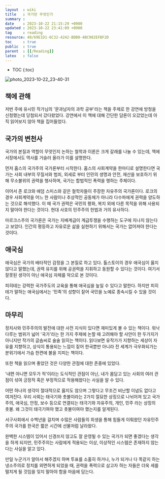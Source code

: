 ```yaml
---
layout  : wiki
title   : 국가란 무엇인가
summary : 
date    : 2023-10-22 21:15:29 +0900
updated : 2023-10-22 23:41:09 +0900
tag     : reading
resource: 40/69E1D1-6C32-4242-BDB0-4BC982EFBF2D
toc     : true
public  : true
parent  : [[/Reading]]
latex   : false
---
```

* TOC
{:toc}

![photo_2023-10-22_23-40-31](https://github.com/Voyager003/Voyager003.github.io/assets/85725033/51dee6fc-6022-43ef-b18a-e35f8b894a3a)

## 책에 관해

저번 주에 유시민 작가님의 '문과남자의 과학 공부'라는 책을 주제로 한 강연에 방청을 신청했는데 당첨되서 갔다왔었다. 강연에서 이 책에 대해 간단한 담론이 오갔었는데 아직 읽어보지 않아 책을 집어들었다.

## 국가의 변천사

국가의 본질과 역할이 무엇인지 논하는 철학과 이론은 크게 갈래를 나눌 수 있는데, 책에 서장에서도 역사를 거슬러 올라가 이를 설명한다.

먼저 홉스의 국가주의 국가론부터 시작한다. 홉스의 사회계약을 한마디로 설명한다면 국가는 사회 내부의 무질서와 범죄, 외세로 부터 인민의 생명과 안전, 재산을 보호하기 위해 무소불위의 권력을 행사하며, 국가는 합법적인 폭력을 행하는 주체이다. 

이어서 존 로크와 애덤 스미스와 같은 철학자들이 주장한 자유주의 국가론이다. 로크의 경우 사회계약을 어느 한 사람이나 추상적인 공동체가 아니라 다수파에게 권력을 양도하는 것으로 해석했다. 이 때 국가 권력은 국민의 평화, 복지 외에 다른 목적을 위해 사용되지 말아야 한다는 것이다. 현대 사호의 민주주의 헌법과 거의 유사하다.

마르크스주의 국가론은 국가는 지배계급이 계급투쟁을 수행하는 도구에 지나지 않는다고 보았다. 인간의 평등하고 자유로운 삶을 실현하기 위해서는 국가는 없어져야 한다는 것이다. 

## 애국심

애국심은 국가의 배타적인 감정을 그 본질로 하고 있다. 톨스토이의 경우 애국심이 옳지 않다고 말했는데, 권력 유지를 위해 공권력을 지휘하고 동원할 수 있다는 것이다. 여기서 잘못된 생각이 아닌 애국심 자체를 악으로 본 것이다.

피히테는 강력한 국가주도의 교육을 통해 애국심을 높일 수 있다고 말한다. 하지만 피히테가 말하는 애국심에서는 '민족'의 성향이 짙어 국민을 노예로 종속시킬 수 있을 것이다.

## 마무리

정치사와 민주주의의 발전에 대한 사전 지식이 있다면 재미있게 볼 수 있는 책이다. 워낙 다루는 범위가 넓어 '국가'라는 한 가지 주제에 논할 때 고려해야 할 사안이 한 두가지가 아니지만 작가의 글솜씨로 술술 읽히는 책이다. 읽다보면 유작가가 지향하는 세상이 자유를 지향하고, 상식이 통용되는 느낌이 짙어 한국뿐만 아니라 전 세계가 극우화되가는 분위기에서 가슴 한켠에 불을 지피는 책이다.

또한 책을 읽으며 좋았던 것은 다양한 관점에 대한 존중에 있었다. 

'내편 아니면 모두가 적'이라는 도식적인 관점이 아닌, 내가 몸담고 있는 사회의 여러 관점이 섞여 긍정적 혹은 부정적으로 작용해왔다는 사실을 알 수 있다.

어떤 하나의 생각이 절대적으로 옳지도 않으며 그렇다고 무조건 비난할 이념도 없다고 여겨진다. 우리 사회는 태극기와 촛불이라는 2가지 절묘한 상징으로 나뉘어져 있고 국가주의, 애국심, 안정, 보수 등으로 연결되는 태극기와  자유주의, 개인, 민주 라는 상징의 촛불. 왜 그것이 태극기여야 했고 촛불이여야 했는지를 알게된다.

서구사회에서 수백년을 걸치며 수많은 사람들의 희생을 통해 힘들게 이뤄왔던 자유민주주의 국가를 한국은 짧은 시간에 선물처럼 날라왔다. 

완벽한 시스템이 있어서 신경쓰지 않고도 잘 운영될 수 있는 국가가 되면 좋겠다는 생각을 하게 되지만, 민주주의는 사람에게 적용되는 이상, 이상적인 시스템은 존재하지 않는다는 사실을 알고 있다.

만일 누군가가 알아서 해주겠지 하며 투표를 소홀히 하거나, 누가 되거나 다 똑같지 하는 냉소주의로 정치를 외면하게 되었을 때, 권력을 폭력으로 삼고자 하는 자들은 더욱 세를 떨치게 될 것임을 잊지 말아야 함을 마음에 담는다.
